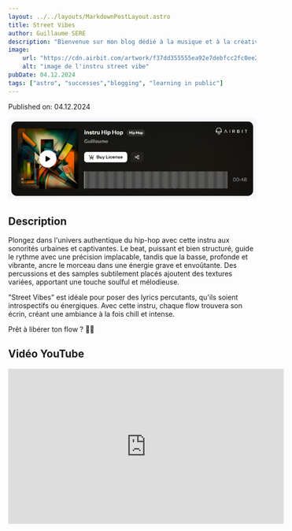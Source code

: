 ```yaml
---
layout: ../../layouts/MarkdownPostLayout.astro
title: Street Vibes
author: Guillaume SERE
description: "Bienvenue sur mon blog dédié à la musique et à la créativité ! Vous y trouverez mes instrumentales réalisées avec le logiciel Airbit.Instru réalisé avec le logiciel [AirBit](https://www.airbit.com)"
image:
    url: "https://cdn.airbit.com/artwork/f37dd355555ea92e7debfcc2fc0ee202@300x.jpg"
    alt: "image de l'instru street vibe"
pubDate: 04.12.2024
tags: ["astro", "successes","blogging", "learning in public"]
---
```

Published on: 04.12.2024

![Image de mon projet](../../images/img7.png)

## Description
Plongez dans l'univers authentique du hip-hop avec cette instru aux sonorités urbaines et captivantes. Le beat, puissant et bien structuré, guide le rythme avec une précision implacable, tandis que la basse, profonde et vibrante, ancre le morceau dans une énergie grave et envoûtante. Des percussions et des samples subtilement placés ajoutent des textures variées, apportant une touche soulful et mélodieuse.

"Street Vibes" est idéale pour poser des lyrics percutants, qu'ils soient introspectifs ou énergiques. Avec cette instru, chaque flow trouvera son écrin, créant une ambiance à la fois chill et intense.

Prêt à libérer ton flow ? 🎤🔥

## Vidéo YouTube

<iframe width="560" height="315" src="https://www.youtube.com/embed/VcvB2_uVoak?si=DXnRIw6RITVpleI4" title="YouTube video player" frameborder="0" allow="accelerometer; autoplay; clipboard-write; encrypted-media; gyroscope; picture-in-picture; web-share" referrerpolicy="strict-origin-when-cross-origin" allowfullscreen></iframe>